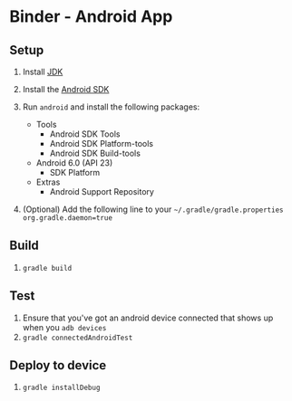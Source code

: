 # Binder - Android App

## Setup

1. Install [JDK](http://www.oracle.com/technetwork/java/javase/downloads/index.html)
2. Install the [Android SDK](http://developer.android.com/sdk/index.html)
3. Run `android` and install the following packages:

    * Tools
      * Android SDK Tools
      * Android SDK Platform-tools
      * Android SDK Build-tools
    * Android 6.0 (API 23)
      * SDK Platform
    * Extras
      * Android Support Repository

4. (Optional) Add the following line to your `~/.gradle/gradle.properties`
`org.gradle.daemon=true`

## Build

1. `gradle build`

## Test

1. Ensure that you've got an android device connected that shows up when you `adb devices`
2. `gradle connectedAndroidTest`

## Deploy to device

1. `gradle installDebug`
